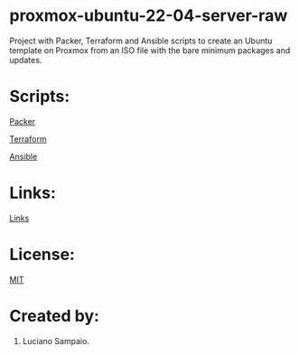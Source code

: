 # proxmox-ubuntu-22-04-server-raw
Project with Packer, Terraform and Ansible scripts to create an Ubuntu template on Proxmox from an ISO file with the bare minimum packages and updates.

# Scripts:
[Packer](packer/README.md "Packer")

[Terraform](terraform/README.md "Terraform")

[Ansible](ansible/README.md "Ansible")

# Links:

[Links](links.md "Links")

# License:

[MIT](LICENSE "MIT License")

# Created by: 

1. Luciano Sampaio.
